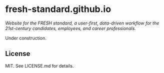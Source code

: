 fresh-standard.github.io
========================
*Website for the FRESH standard, a user-first, data-driven workflow for the
21st-century candidates, employees, and career professionals.*

Under construction.

## License

MIT. See LICENSE.md for details.
